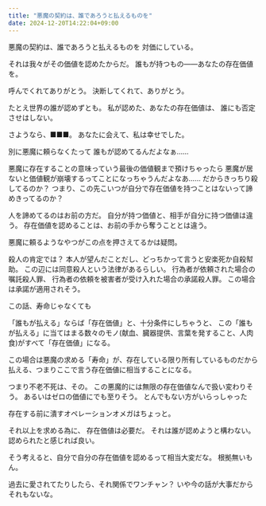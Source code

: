 ```yaml
---
title: "悪魔の契約は、誰であろうと払えるものを"
date: 2024-12-20T14:22:04+09:00
---
```

悪魔の契約は、誰であろうと払えるものを
対価にしている。

それは我々がその価値を認めたからだ。
誰もが持つもの――あなたの存在価値を。

呼んでくれてありがとう。
決断してくれて、ありがとう。

たとえ世界の誰が認めずとも。
私が認めた、あなたの存在価値は、
誰にも否定させはしない。

さようなら、■■■。
あなたに会えて、私は幸せでした。


別に悪魔に頼らなくたって
誰もが認めてるんだよなぁ……

悪魔に存在することの意味っていう最後の価値観まで預けちゃったら
悪魔が居ないと価値観が崩壊するってことになっちゃうんだよなあ……
だからきっちり殺してるのか？
つまり、この先こいつが自分で存在価値を持つことはないって諦めきってるのか？

人を諦めてるのはお前の方だ。
自分が持つ価値と、相手が自分に持つ価値は違う。
存在価値を認めることは、お前の手から奪うこととは違う。

悪魔に頼るようなやつがこの点を押さえてるかは疑問。


殺人の肯定では？
本人が望んだことだし、どっちかって言うと安楽死か自殺幇助。
この辺には同意殺人という法律があるらしい。
行為者が依頼された場合の嘱託殺人罪、
行為者の依頼を被害者が受け入れた場合の承諾殺人罪。
この場合は承諾が適用されそう。


この話、寿命じゃなくても


「誰もが払える」ならば「存在価値」と、十分条件にしちゃうと、
この「誰もが払える」に当てはまる数々のモノ(献血、臓器提供、言葉を発すること、人肉食)がすべて「存在価値」になる。

この場合は悪魔の求める「寿命」が、存在している限り所有しているものだから払える、つまりここで言う存在価値に相当することになる。

つまり不老不死は、その。
この悪魔的には無限の存在価値なんで扱い変わりそう。
あるいはゼロの価値にでも至りそう。
とんでもない方がいらっしゃった

存在する前に潰すオペレーションオメガはちょっと。


それ以上を求める為に、
存在価値は必要だ。
それは誰が認めようと構わない。
認められたと感じれば良い。


そう考えると、自分で自分の存在価値を認めるって相当大変だな。
根拠無いもん。

過去に愛されてたりしたら、それ関係でワンチャン？
いや今の話が大事だからそれもないな。

